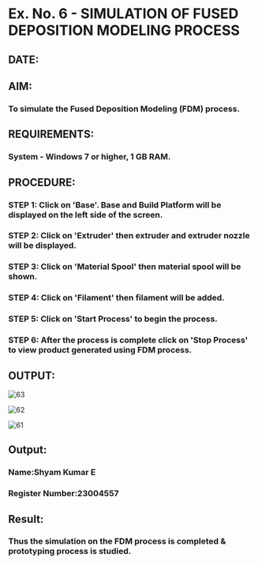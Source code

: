 # Ex. No. 6 - SIMULATION OF FUSED DEPOSITION MODELING PROCESS

## DATE: 
## AIM:
### To simulate the Fused Deposition Modeling (FDM) process.

## REQUIREMENTS:
### System - Windows 7 or higher, 1 GB RAM.

## PROCEDURE:
### STEP 1: Click on 'Base'. Base and Build Platform will be displayed on the left side of the screen.
### STEP 2: Click on 'Extruder' then extruder and extruder nozzle will be displayed.
### STEP 3: Click on 'Material Spool' then material spool will be shown.
### STEP 4: Click on 'Filament' then filament will be added.
### STEP 5: Click on 'Start Process' to begin the process.
### STEP 6: After the process is complete click on 'Stop Process' to view product generated using FDM process.

## OUTPUT:
![63](https://github.com/sreehari2315/Ex.-No---6.-SIMULATION-OF-FUSED-DEPOSITION-MODELING-PROCESS/assets/139331590/e18329a3-36ae-4055-b234-4e0a80a4c6eb)

![62](https://github.com/sreehari2315/Ex.-No---6.-SIMULATION-OF-FUSED-DEPOSITION-MODELING-PROCESS/assets/139331590/44852007-37a2-4371-9e28-704e7cbaf2d2)

![61](https://github.com/sreehari2315/Ex.-No---6.-SIMULATION-OF-FUSED-DEPOSITION-MODELING-PROCESS/assets/139331590/35bb0347-a851-41a0-ab67-f113232b201e)

## Output:

### Name:Shyam Kumar E
### Register Number:23004557

## Result:
### Thus the simulation on the FDM process is completed & prototyping process is studied.
